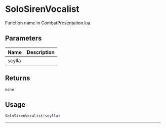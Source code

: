 # SoloSirenVocalist

Function name in CombatPresentation.lua

## Parameters

| Name   | Description |
| ------ | ----------- |
| scylla |             |

## Returns

`none`

## Usage

```lua
SoloSirenVocalist(scylla)
```

---

